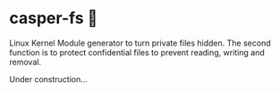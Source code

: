 # casper-fs 👻

Linux Kernel Module generator to turn private files hidden. The second function is to protect confidential files to prevent reading, writing and removal.

Under construction...
